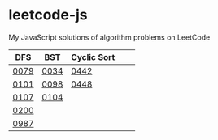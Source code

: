 # leetcode-js
My JavaScript solutions of algorithm problems on LeetCode

|DFS|BST|Cyclic Sort|   |   |
|---|---|---|---|---|
|[0079](https://github.com/tony40508/leetcode-js/blob/master/0079_WordSearch/index.js)| [0034](https://github.com/tony40508/leetcode-js/blob/master/0034_FindFirstAndLastPositionOfElementInSortedArray/index.js)|[0442](https://github.com/tony40508/leetcode-js/blob/9f469316f64a4fdf75c530154aeb7dfd134a21c2/0442_FindAllDuplicatesInAnArray/index.js)|   |   |
|[0101](https://github.com/tony40508/leetcode-js/blob/master/0101_symmetricTree/index.js)|[0098](https://github.com/tony40508/leetcode-js/blob/master/0098_ValidateBinarySearchTree/index.js)|[0448](https://github.com/tony40508/leetcode-js/blob/9f469316f64a4fdf75c530154aeb7dfd134a21c2/0448_FindAllNumbersDisappearedInAnArray/index.js)|   |   |
|[0107](https://github.com/tony40508/leetcode-js/blob/master/0107_levelOrderBottomTree/index.js)|   [0104](https://github.com/tony40508/leetcode-js/blob/master/0104_maxDepthOfBinaryTree/index.js)|   |   |   |
|[0200](https://github.com/tony40508/leetcode-js/blob/master/0200_NumberOfIslands/index.js)|   |   |   |
|[0987](https://github.com/tony40508/leetcode-js/blob/master/0987_VerticalOrderTraversalOfABinaryTree/index.js)|   |   |   |
